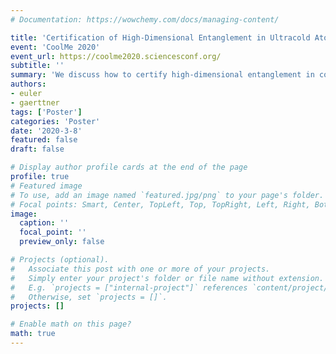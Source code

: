```yaml
---
# Documentation: https://wowchemy.com/docs/managing-content/

title: 'Certification of High-Dimensional Entanglement in Ultracold Atom Systems'
event: 'CoolMe 2020'
event_url: https://coolme2020.sciencesconf.org/
subtitle: ''
summary: 'We discuss how to certify high-dimensional entanglement in cold atomic systems.'
authors:
- euler
- gaerttner
tags: ['Poster']
categories: 'Poster'
date: '2020-3-8'
featured: false
draft: false

# Display author profile cards at the end of the page
profile: true
# Featured image
# To use, add an image named `featured.jpg/png` to your page's folder.
# Focal points: Smart, Center, TopLeft, Top, TopRight, Left, Right, BottomLeft, Bottom, BottomRight.
image:
  caption: ''
  focal_point: ''
  preview_only: false

# Projects (optional).
#   Associate this post with one or more of your projects.
#   Simply enter your project's folder or file name without extension.
#   E.g. `projects = ["internal-project"]` references `content/project/deep-learning/index.md`.
#   Otherwise, set `projects = []`.
projects: []

# Enable math on this page?
math: true
---
```

